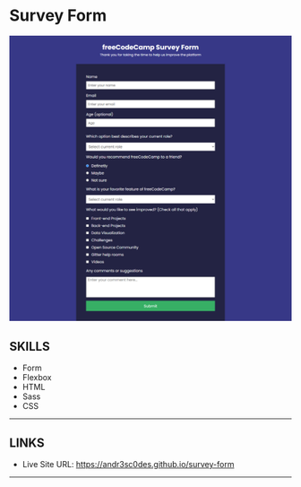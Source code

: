 # Survey Form

![Survey Form](./results/desktop.png)

## SKILLS

- Form
- Flexbox
- HTML
- Sass
- CSS

---
## LINKS

- Live Site URL: https://andr3sc0des.github.io/survey-form

---